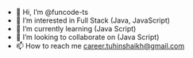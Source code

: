 - 👋 Hi, I’m @funcode-ts
- 👀 I’m interested in Full Stack (Java, JavaScript)
- 🌱 I’m currently learning (Java Script)
- 💞️ I’m looking to collaborate on (Java Script)
- 📫 How to reach me career.tuhinshaikh@gmail.com

<!---
funcode-ts/funcode-ts is a ✨ special ✨ repository because its `README.md` (this file) appears on your GitHub profile.
You can click the Preview link to take a look at your changes.
--->
